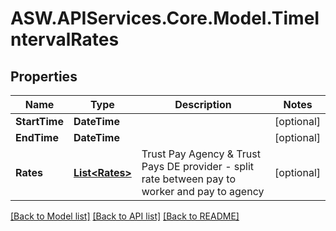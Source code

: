 # ASW.APIServices.Core.Model.TimeIntervalRates
## Properties

Name | Type | Description | Notes
------------ | ------------- | ------------- | -------------
**StartTime** | **DateTime** |  | [optional] 
**EndTime** | **DateTime** |  | [optional] 
**Rates** | [**List&lt;Rates&gt;**](Rates.md) | Trust Pay Agency &amp; Trust Pays DE provider - split rate between pay to worker and pay to agency | [optional] 

[[Back to Model list]](../README.md#documentation-for-models) [[Back to API list]](../README.md#documentation-for-api-endpoints) [[Back to README]](../README.md)

